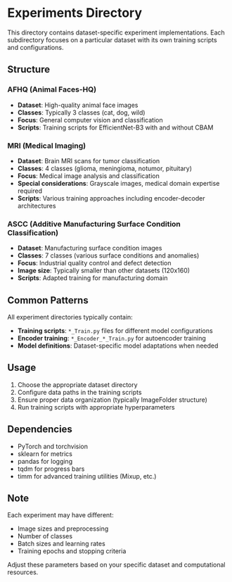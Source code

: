# Experiments Directory

This directory contains dataset-specific experiment implementations. Each subdirectory focuses on a particular dataset with its own training scripts and configurations.

## Structure

### AFHQ (Animal Faces-HQ)

- **Dataset**: High-quality animal face images
- **Classes**: Typically 3 classes (cat, dog, wild)
- **Focus**: General computer vision and classification
- **Scripts**: Training scripts for EfficientNet-B3 with and without CBAM

### MRI (Medical Imaging)

- **Dataset**: Brain MRI scans for tumor classification
- **Classes**: 4 classes (glioma, meningioma, notumor, pituitary)
- **Focus**: Medical image analysis and classification
- **Special considerations**: Grayscale images, medical domain expertise required
- **Scripts**: Various training approaches including encoder-decoder architectures

### ASCC (Additive Manufacturing Surface Condition Classification)

- **Dataset**: Manufacturing surface condition images
- **Classes**: 7 classes (various surface conditions and anomalies)
- **Focus**: Industrial quality control and defect detection
- **Image size**: Typically smaller than other datasets (120x160)
- **Scripts**: Adapted training for manufacturing domain

## Common Patterns

All experiment directories typically contain:

- **Training scripts**: `*_Train.py` files for different model configurations
- **Encoder training**: `*_Encoder_*_Train.py` for autoencoder training
- **Model definitions**: Dataset-specific model adaptations when needed

## Usage

1. Choose the appropriate dataset directory
2. Configure data paths in the training scripts
3. Ensure proper data organization (typically ImageFolder structure)
4. Run training scripts with appropriate hyperparameters

## Dependencies

- PyTorch and torchvision
- sklearn for metrics
- pandas for logging
- tqdm for progress bars
- timm for advanced training utilities (Mixup, etc.)

## Note

Each experiment may have different:

- Image sizes and preprocessing
- Number of classes
- Batch sizes and learning rates
- Training epochs and stopping criteria

Adjust these parameters based on your specific dataset and computational resources.
